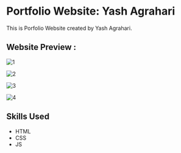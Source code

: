 # Portfolio Website: Yash Agrahari

This is Porfolio Website created by Yash Agrahari.

## Website Preview :
![1](https://user-images.githubusercontent.com/92152225/170840970-5445abcc-d464-4f3a-8269-8a5ee90c44f8.png)

![2](https://user-images.githubusercontent.com/92152225/170840971-e988d956-9362-4afd-9f72-708be90dd4c5.png)

![3](https://user-images.githubusercontent.com/92152225/170840974-df352d02-c098-4c42-b0c4-3592747f603c.png)

![4](https://user-images.githubusercontent.com/92152225/170840977-da8faf9e-f3ec-4c91-a78b-b4ca2cac3a57.png)


## Skills Used
- HTML
- CSS
- JS
